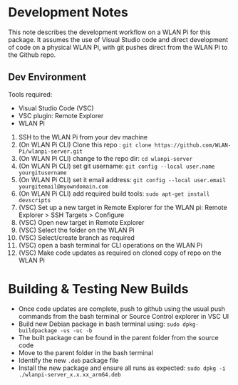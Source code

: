 # Development Notes

This note describes the development workflow on a WLAN Pi for this package. It assumes the use of Visual Studio code and direct development of code on a physical WLAN Pi, with git pushes direct from the WLAN Pi to the Github repo. 

## Dev Environment

Tools required:
 - Visual Studio Code (VSC)
 - VSC plugin: Remote Explorer
 - WLAN Pi

1. SSH to the WLAN Pi from your dev machine
2. (On WLAN Pi CLI) Clone this repo : `git clone https://github.com/WLAN-Pi/wlanpi-server.git`
3. (On WLAN Pi CLI) change to the repo dir: `cd wlanpi-server`
3. (On WLAN Pi CLI) set git username: `git config --local user.name yourgitusername`
4. (On WLAN Pi CLI) set it email address: `git config --local user.email yourgitemail@myowndomain.com`
5. (On WLAN Pi CLI) add required build tools: `sudo apt-get install devscripts`
5. (VSC) Set up a new target in Remote Explorer for the WLAN pi: Remote Explorer > SSH Targets > Configure
6. (VSC) Open new target in Remote Explorer
7. (VSC) Select the folder on the WLAN Pi 
8. (VSC) Select/create branch as required
9. (VSC) open a bash terminal for CLI operations on the WLAN Pi
8. (VSC) Make code updates as required on cloned copy of repo on the WLAN Pi

# Building & Testing New Builds

 - Once code updates are complete, push to github using the usual push commands from the bash terminal or Source Control explorer in VSC UI
 - Build new Debian package in bash terminal using: `sudo dpkg-buildpackage -us -uc -b` 
 - The built package can be found in the parent folder from the source code
 - Move to the parent folder in the bash terminal
 - Identify the new `.deb` package file
 - Install the new package and ensure all runs as expected: `sudo dpkg -i ./wlanpi-server_x.x.xx_arm64.deb`



